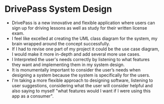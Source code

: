 # DrivePass System Design
- DrivePass is a new innovative and flexible application where users can sign up for driving lessons as well as study for their written license exam.
- I feel like excelled at creating the UML class diagram for the system, my brain wrapped around the concept successfully.
- If I had to revise one part of my project it could be the use case diagram, I would make it more in-depth and add several more use cases.
- I Interpreted the user's needs correctly by listening to what features they want and implementing them in my system design. 
- It is monumentally important to consider the user’s needs when designing a system because the system is specifically for the users.
- I'm taking a more flexible approach to designing software, listening to user suggestions, considering what the user will consider helpful and also saying to myself 
"what features would I want if I were using this app as a consumer".
